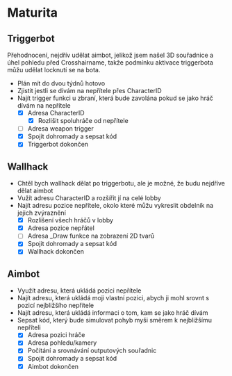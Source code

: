 # Maturita
## Triggerbot
Přehodnocení, nejdřív udělat aimbot, jelikož jsem našel 3D souřadnice a úhel pohledu před Crosshairname, takže podmínku aktivace triggerbota můžu udělat locknutí se na bota.

- Plán mít do dvou týdnů hotovo
- Zjistit jestli se dívám na nepřítele přes CharacterID
- Najít trigger funkci u zbraní, která bude zavolána pokud se jako hráč dívám na nepřítele
  - [x] Adresa CharacterID
    - [x] Rozlišit spoluhráče od nepřítele
  - [ ] Adresa weapon trigger
  - [x] Spojit dohromady a sepsat kód
  - [x] Triggerbot dokončen

## Wallhack
- Chtěl bych wallhack dělat po triggerbotu, ale je možné, že budu nejdříve dělat aimbot
- Vužít adresu CharacterID a rozšířit jí na celé lobby
- Najít adresu pozice nepřítele, okolo které můžu vykreslit obdelník na jejich zvýraznění
    - [x] Rozlišení všech hráčů v lobby
    - [x] Adresa pozice nepřátel
    - [ ] Adresa _Draw funkce na zobrazení 2D tvarů
    - [x] Spojit dohromady a sepsat kód
    - [x] Wallhack dokončen

## Aimbot
- Využít adresu, která ukládá pozici nepřítele
- Najít adresu, která ukládá moji vlastní pozici, abych ji mohl srovnt s pozicí nejbližšího nepřítele
- Najít adresu, která ukládá informaci o tom, kam se jako hráč dívám
- Sepsat kód, který bude simulovat pohyb myši směrem k nejbližšímu nepříteli
    - [x] Adresa pozici hráče
    - [x] Adresa pohledu/kamery
    - [x] Počítání a srovnávání outputových souřadnic
    - [x] Spojit dohromady a sepsat kód
    - [x] Aimbot dokončen
